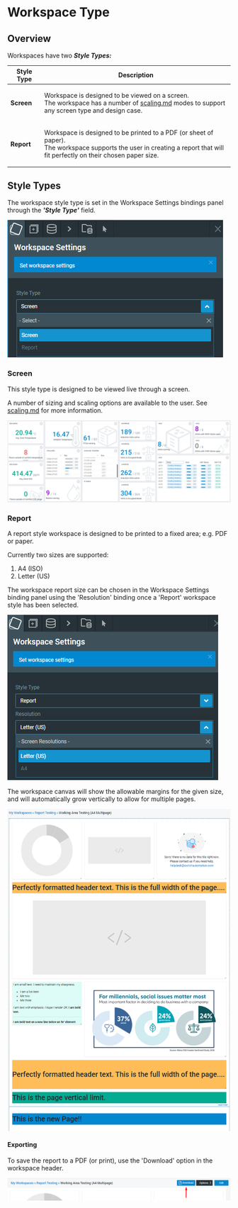 # Workspace Type

## Overview

Workspaces have two _**Style Types:**_

| Style Type | Description                                                                                                                                                                                 |
| ---------- | ------------------------------------------------------------------------------------------------------------------------------------------------------------------------------------------- |
| **Screen** | <p>Workspace is designed to be viewed on a screen.<br>The workspace has a number of <a data-mention href="scaling.md">scaling.md</a> modes to support any screen type and design case. </p> |
| **Report** | <p>Workspace is designed to be printed to a PDF (or sheet of paper).<br>The workspace supports the user in creating a report that will fit perfectly on their chosen paper size.</p>        |

## Style Types

The workspace style type is set in the Workspace Settings bindings panel through the _**'Style Type'**_ field.

![](<../.gitbook/assets/image (41).png>)

### Screen

This style type is designed to be viewed live through a screen.

A number of sizing and scaling options are available to the user. See [scaling.md](scaling.md "mention") for more information.

![Screen style workspace](<../.gitbook/assets/image (25).png>)

### Report

A report style workspace is designed to be printed to a fixed area; e.g. PDF or paper.

Currently two sizes are supported:

1. A4 (ISO)
2. Letter (US)

The workspace report size can be chosen in the Workspace Settings binding panel using the 'Resolution' binding once a 'Report' workspace style has been selected.

![](<../.gitbook/assets/image (39).png>)

The workspace canvas will show the allowable margins for the given size, and will automatically grow vertically to allow for multiple pages.

![Report Style workspace](<../.gitbook/assets/image (42).png>)

#### Exporting

To save the report to a PDF (or print), use the 'Download' option in the workspace header.

![](<../.gitbook/assets/image (38).png>)
